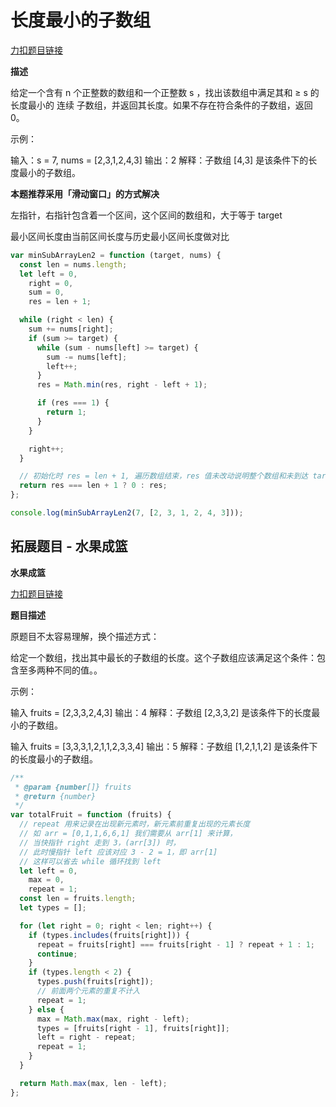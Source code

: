 # 长度最小的子数组

[力扣题目链接](https://leetcode-cn.com/problems/minimum-size-subarray-sum/)

**描述**

给定一个含有 n 个正整数的数组和一个正整数 s ，找出该数组中满足其和 ≥ s 的长度最小的 连续 子数组，并返回其长度。如果不存在符合条件的子数组，返回 0。

示例：

输入：s = 7, nums = [2,3,1,2,4,3] 输出：2 解释：子数组 [4,3] 是该条件下的长度最小的子数组。

**本题推荐采用「滑动窗口」的方式解决**

左指针，右指针包含着一个区间，这个区间的数组和，大于等于 target

最小区间长度由当前区间长度与历史最小区间长度做对比

```javascript
var minSubArrayLen2 = function (target, nums) {
  const len = nums.length;
  let left = 0,
    right = 0,
    sum = 0,
    res = len + 1;

  while (right < len) {
    sum += nums[right];
    if (sum >= target) {
      while (sum - nums[left] >= target) {
        sum -= nums[left];
        left++;
      }
      res = Math.min(res, right - left + 1);

      if (res === 1) {
        return 1;
      }
    }

    right++;
  }

  // 初始化时 res = len + 1, 遍历数组结束，res 值未改动说明整个数组和未到达 target
  return res === len + 1 ? 0 : res;
};

console.log(minSubArrayLen2(7, [2, 3, 1, 2, 4, 3]));
```

## 拓展题目 - 水果成篮

**水果成篮**

[力扣题目链接](https://leetcode-cn.com/problems/fruit-into-baskets/)

**题目描述**

原题目不太容易理解，换个描述方式：

给定一个数组，找出其中最长的子数组的长度。这个子数组应该满足这个条件：包含至多两种不同的值。。

示例：

输入 fruits = [2,3,3,2,4,3] 输出：4 解释：子数组 [2,3,3,2] 是该条件下的长度最小的子数组。

输入 fruits = [3,3,3,1,2,1,1,2,3,3,4] 输出：5 解释：子数组 [1,2,1,1,2] 是该条件下的长度最小的子数组。

```javascript
/**
 * @param {number[]} fruits
 * @return {number}
 */
var totalFruit = function (fruits) {
  // repeat 用来记录在出现新元素时，新元素前重复出现的元素长度
  // 如 arr = [0,1,1,6,6,1] 我们需要从 arr[1] 来计算，
  // 当快指针 right 走到 3，(arr[3]) 时，
  // 此时慢指针 left 应该对应 3 - 2 = 1，即 arr[1]
  // 这样可以省去 while 循环找到 left
  let left = 0,
    max = 0,
    repeat = 1;
  const len = fruits.length;
  let types = [];

  for (let right = 0; right < len; right++) {
    if (types.includes(fruits[right])) {
      repeat = fruits[right] === fruits[right - 1] ? repeat + 1 : 1;
      continue;
    }
    if (types.length < 2) {
      types.push(fruits[right]);
      // 前面两个元素的重复不计入
      repeat = 1;
    } else {
      max = Math.max(max, right - left);
      types = [fruits[right - 1], fruits[right]];
      left = right - repeat;
      repeat = 1;
    }
  }

  return Math.max(max, len - left);
};
```
